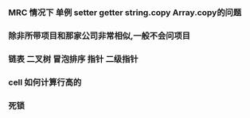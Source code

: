 ### MRC 情况下 单例 setter getter  string.copy Array.copy的问题

### 除非所带项目和那家公司非常相似,一般不会问项目

### 链表 二叉树 冒泡排序 指针 二级指针

### cell 如何计算行高的

### 死锁